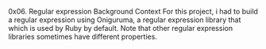 0x06. Regular expression
Background Context
For this project, i had to build a regular expression using Oniguruma, a regular expression library that which is used by Ruby by default. Note that other regular expression libraries sometimes have different properties.

